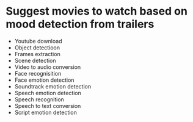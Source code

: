 # Suggest movies to watch based on mood detection from trailers
- Youtube download
- Object detectioon
- Frames extraction
- Scene detection
- Video to audio conversion
- Face recognisition
- Face emotion detection
- Soundtrack emotion detection
- Speech emotion detection
- Speech recognition
- Speech to text conversion
- Script emotion detection
